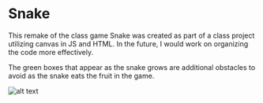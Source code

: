 # Snake

This remake of the class game Snake was created as part of a class project utilizing canvas in JS and HTML. In the future, I would work on organizing the code more effectively. 

The green boxes that appear as the snake grows are additional obstacles to avoid as the snake eats the fruit in the game. 

![alt text](https://github.com/[username]/[reponame]/blob/[branch]/image.jpg?raw=true)

